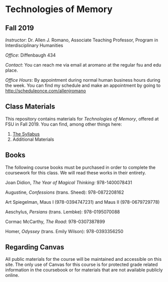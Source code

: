 # Technologies of Memory
## Fall 2019

*Instructor*: Dr. Allen J. Romano, Associate Teaching Professor, Program in Interdisciplinary Humanities

*Office*: Diffenbaugh 434

*Contact*: You can reach me via email at aromano at the regular fsu and edu place.

*Office Hours*: By appointment during normal human business hours during the week. You can find my schedule and make an appointment by going to http://scheduleonce.com/allenjromano

## Class Materials

This repository contains materials for *Technologies of Memory*, offered at FSU in Fall 2019. You can find, among other things here:

1. [The Syllabus](https://allenjromano.github.io/techmem2019/syllabus.md)
2. Additional Materials

## Books

The following course books must be purchased in order to complete the coursework for this class. We will read these works in their entirety.

Joan Didion, *The Year of Magical Thinking:* 978-1400078431

Augustine, *Confessions* (trans. Sheed): 978-0872208162

Art Spiegelman, Maus I (978-0394747231) and Maus II (978-0679729778)

Aeschylus, *Persians* (trans. Lembke): 978-0195070088

Cormac McCarthy, *The Road*: 978-0307387899

Homer, *Odyssey* (trans. Emily Wilson): 978-0393356250



## Regarding Canvas

All public materials for the course will be maintained and accessible on this site. The only use of Canvas for this course is for protected grade related information in the coursebook or for materials that are not available publicly online.

